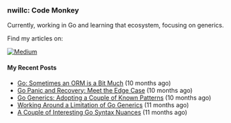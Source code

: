 ### nwillc: Code Monkey

Currently, working in Go and learning that ecosystem, focusing on generics. 

Find my articles on:

[![Medium](https://img.shields.io/badge/medium-%2312100E.svg?&style=for-the-badge&logo=medium&logoColor=white)](https://medium.com/@nwillc)

#### My Recent Posts

- [Go: Sometimes an ORM is a Bit Much](https://levelup.gitconnected.com/go-sometimes-an-orm-is-a-bit-much-214872d28233?source=rss-c9a4243d7014------2) (10 months ago)
- [Go Panic and Recovery: Meet the Edge Case](https://levelup.gitconnected.com/go-panic-and-recovery-meet-the-edge-case-71054747a5da?source=rss-c9a4243d7014------2) (10 months ago)
- [Go Generics: Adopting a Couple of Known Patterns](https://towardsdev.com/go-generics-adopting-a-couple-of-known-patterns-74d7b5e370af?source=rss-c9a4243d7014------2) (10 months ago)
- [Working Around a Limitation of Go Generics](https://nwillc.medium.com/working-around-a-limitation-of-go-generics-4dc5d120a121?source=rss-c9a4243d7014------2) (11 months ago)
- [A Couple of Interesting Go Syntax Nuances](https://nwillc.medium.com/a-couple-of-interesting-go-syntax-nuances-182e985f9252?source=rss-c9a4243d7014------2) (11 months ago)
